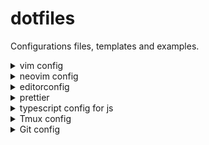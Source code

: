 # dotfiles

Configurations files, templates and examples.

<details>
<summary>vim config</summary>

Copy .vimrc

```bash
curl https://raw.githubusercontent.com/bikalay/dotfiles/main/vim/.vimrc --output ~/.vimrc
```

Copy coc-settings.json

```bash
curl https://raw.githubusercontent.com/bikalay/dotfiles/main/vim/coc-settings.json --output ~/.vim/coc-settings.json
```

- Format with Prettier: `Ctrl+l`
- Toggle Undo tree: `Ctrl+z`

### coc

- Go to definition `gd`
- Go to type definition `gy`
- Go to implementation `gi`
- Go to reference `gr`

### fzf

- Find file `Ctrl+P`
- Find text `Ctrl+F`
</details>

<details>
<summary>
neovim config
</summary>

Copy init.vim 

```bash
curl https://raw.githubusercontent.com/bikalay/dotfiles/main/nvim/init.vim --output ~/.config/nvim/init.vim
```

Copy coc-settings.json

```bash
curl https://raw.githubusercontent.com/bikalay/dotfiles/main/vim/coc-settings.json --output ~/.vim/coc-settings.json
```

- Format with Prettier: `Ctrl+l`
- Toggle Undo tree: `Ctrl+z`

### coc

- Go to definition `gd`
- Go to type definition `gy`
- Go to implementation `gi`
- Go to reference `gr`

### fzf

- Find file `Ctrl+P`
- Find text `Ctrl+F`

</details>

<details>
<summary>
editorconfig
</summary>

Copy .editorconfig

```bash
curl https://raw.githubusercontent.com/bikalay/dotfiles/main/editorconfig/.editorconfig --output .editorconfig
```
</details>

<details>
<summary>
prettier
</summary>

Copy .prettierrc

```bash
curl https://raw.githubusercontent.com/bikalay/dotfiles/main/prettier/.prettierrc --output .prettierrc
curl https://raw.githubusercontent.com/bikalay/dotfiles/main/prettier/.prettierignore --output .prettierignore
```
</details>

<details>
<summary>
typescript config for js
</summary>

Copy tsconfig.json

```bash
curl https://raw.githubusercontent.com/bikalay/dotfiles/main/typescript/jsconfig.json --output jsconfig.json
```
</details>

<details>
<summary>
Tmux config
</summary>

Copy .tmux.conf

```bash
curl https://raw.githubusercontent.com/bikalay/dotfiles/main/tmux/.tmux.conf --output ~/.tmux.conf
```
</details>
<details>
<summary>
Git config
</summary>
```bash
curl https://raw.githubusercontent.com/bikalay/dotfiles/main/git/.gitconfig --output ~/.gitconfig
```
</details>
